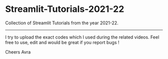 # Streamlit-Tutorials-2021-22
Collection of Streamlit Tutorials from the year 2021-22.

-------
I try to upload the exact codes which I used during the related videos. 
Feel free to use, edit and would be great if you report bugs !

Cheers
Avra
